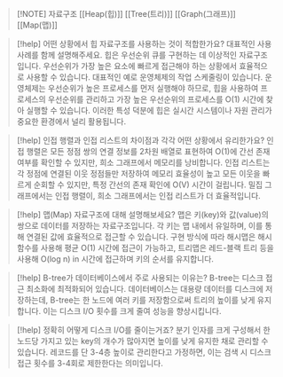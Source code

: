 
> [!NOTE] 자료구조
> [[Heap(힙)]]
[[Tree(트리)]]
[[Graph(그래프)]]
[[Map(맵)]]




> [!help] 어떤 상황에서 힙 자료구조를 사용하는 것이 적합한가요? 대표적인 사용 사례를 함께 설명해주세요.
>힙은 우선순위 큐를 구현하는 데 이상적인 자료구조입니다. 우선순위가 가장 높은 요소에 빠르게 접근해야 하는 상황에서 효율적으로 사용할 수 있습니다. 대표적인 예로 운영체제의 작업 스케줄링이 있습니다. 운영체제는 우선순위가 높은 프로세스를 먼저 실행해야 하므로, 힙을 사용하여 프로세스의 우선순위를 관리하고 가장 높은 우선순위의 프로세스를 O(1) 시간에 찾아 실행할 수 있습니다. 이러한 특성 덕분에 힙은 실시간 시스템이나 자원 관리가 중요한 환경에서 널리 활용됩니다.

> [!help] 인접 행렬과 인접 리스트의 차이점과 각각 어떤 상황에서 유리한가요? 
>인접 행렬은 모든 정점 쌍의 연결 정보를 2차원 배열로 표현하여 O(1)에 간선 존재 여부를 확인할 수 있지만, 희소 그래프에서 메모리를 낭비합니다. 인접 리스트는 각 정점에 연결된 이웃 정점들만 저장하여 메모리 효율성이 높고 모든 이웃을 빠르게 순회할 수 있지만, 특정 간선의 존재 확인에 O(V) 시간이 걸립니다. 밀집 그래프에서는 인접 행렬이, 희소 그래프에서는 인접 리스트가 더 효율적입니다.

> [!help] 맵(Map) 자료구조에 대해 설명해보세요? 
>맵은 키(key)와 값(value)의 쌍으로 데이터를 저장하는 자료구조입니다. 각 키는 맵 내에서 유일하며, 이를 통해 연결된 값에 효율적으로 접근할 수 있습니다. 구현 방식에 따라 해시맵은 해시 함수를 사용해 평균 O(1) 시간에 접근이 가능하고, 트리맵은 레드-블랙 트리 등을 사용해 O(log n) in 시간에 접근하며 키의 순서를 유지합니다.


> [!help] B-tree가 데이터베이스에서 주로 사용되는 이유는?
> B-tree는 디스크 접근 최소화에 최적화되어 있습니다. 데이터베이스는 대용량 데이터를 디스크에 저장하는데, B-tree는 한 노드에 여러 키를 저장함으로써 트리의 높이를 낮게 유지합니다. 이는 디스크 I/O 횟수를 크게 줄여 성능을 향상시킵니다.

> [!help] 정확히 어떻게 디스크 I/O를 줄이는거죠?
> 분기 인자를 크게 구성해서 한 노드당 가지고 있는 key의 개수가 많아지면 높이를 낮게 유지한 채로 관리할 수 있습니다. 레코드를 단 3-4층 높이로 관리한다고 가정하면, 이는 검색 시 디스크 접근 횟수를 3-4회로 제한한다는 의미입니다.
